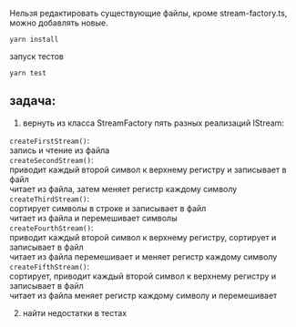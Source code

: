 
Нельзя редактировать существующие файлы, кроме stream-factory.ts, можно добавлять новые.

`yarn install`

запуск тестов

`yarn test`

## задача:

1. вернуть из класса StreamFactory пять разных реализаций IStream:

`createFirstStream()`:<br>
запись и чтение из файла<br>
`createSecondStream()`:<br>
приводит каждый второй символ к верхнему регистру и записывает в файл<br>
читает из файла, затем меняет регистр каждому символу<br>
`createThirdStream()`:<br>
сортирует символы в строке и записывает в файл<br>
читает из файла и перемешивает символы<br>
`createFourthStream()`:<br>
приводит каждый второй символ к верхнему регистру, сортирует и записывает в файл<br>
читает из файла перемешивает и меняет регистр каждому символу<br>
`createFifthStream()`:<br>
сортирует, приводит каждый второй символ к верхнему регистру и записывает в файл<br>
читает из файла меняет регистр каждому символу и перемешивает

2. найти недостатки в тестах